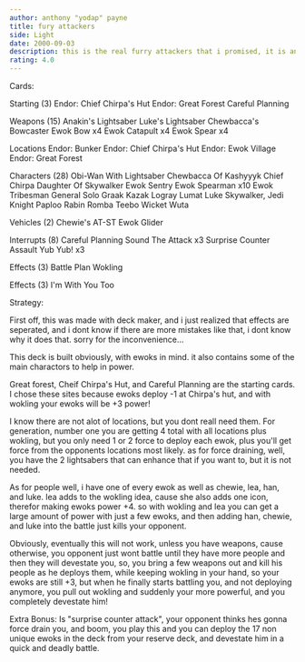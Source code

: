 ```yaml
---
author: anthony "yodap" payne
title: fury attackers
side: Light
date: 2000-09-03
description: this is the real furry attackers that i promised, it is an ewok deck, i know it aint the greatest in the world, but its fun to use......
rating: 4.0
---
```

Cards: 

Starting (3)
Endor: Chief Chirpa's Hut
Endor: Great Forest
Careful Planning

Weapons (15)
Anakin's Lightsaber
Luke's Lightsaber
Chewbacca's Bowcaster
Ewok Bow  x4
Ewok Catapult  x4
Ewok Spear  x4

Locations
Endor: Bunker
Endor: Chief Chirpa's Hut
Endor: Ewok Village
Endor: Great Forest

Characters (28)
Obi-Wan With Lightsaber
Chewbacca Of Kashyyyk
Chief Chirpa
Daughter Of Skywalker
Ewok Sentry
Ewok Spearman  x10
Ewok Tribesman
General Solo
Graak
Kazak
Logray
Lumat
Luke Skywalker, Jedi Knight
Paploo
Rabin
Romba
Teebo
Wicket
Wuta

Vehicles (2)
Chewie's AT-ST
Ewok Glider

Interrupts (8)
Careful Planning
Sound The Attack  x3
Surprise Counter Assault
Yub Yub!  x3

Effects (3)
Battle Plan
Wokling

Effects (3)
I'm With You Too






Strategy: 

First off, this was made with deck maker, and i just realized that effects are seperated, and i dont know if there are more mistakes like that, i dont know why it does that. sorry for the inconvenience...

This deck is built obviously, with ewoks in mind. it also contains some of the main charactors to help in power.

Great forest, Cheif Chirpa's Hut, and Careful Planning are the starting cards. I chose these sites because ewoks deploy -1 at Chirpa's hut, and with wokling your ewoks will be +3 power!

I know there are not alot of locations, but you dont reall need them. For generation, number one you are getting 4 total with all locations plus wokling, but you only need 1 or 2 force to deploy each ewok, plus you'll get force from the opponents locations most likely. as for force draining, well, you have the 2 lightsabers that can enhance that if you want to, but it is not needed.

As for people well, i have one of every ewok as well as chewie, lea, han, and luke.  lea adds to the wokling idea, cause she also adds one icon, therefor making ewoks power +4. so with wokling and lea you can get a large amount of power with just a few ewoks, and then adding han, chewie, and luke into the battle just kills your opponent.

Obviously, eventually this will not work, unless you have weapons, cause otherwise, you opponent just wont battle until they have more people and then they will devestate you, so, you bring a few weapons out and kill his people as he deploys them, while keeping wokling in your hand, so your ewoks are still +3, but when he finally starts battling you, and not deploying anymore, you pull out wokling and suddenly your more powerful, and you completely devestate him!

Extra Bonus:  Is "surprise counter attack", your opponent thinks hes gonna force drain you, and boom, you play this and you can deploy the 17 non unique ewoks in the deck from your reserve deck, and devestate him in a quick and deadly battle. 